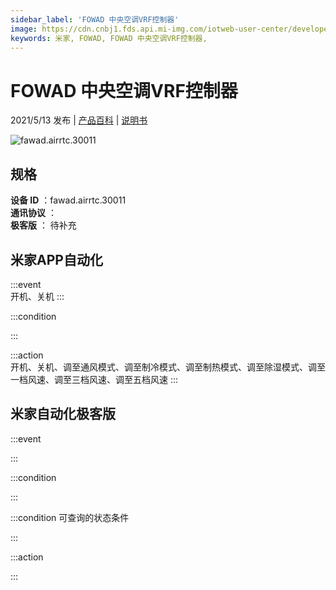 ```yaml
---
sidebar_label: 'FOWAD 中央空调VRF控制器'
image: https://cdn.cnbj1.fds.api.mi-img.com/iotweb-user-center/developer_1679048482617ZMx5naVZ.png?GalaxyAccessKeyId=AKVGLQWBOVIRQ3XLEW&Expires=9223372036854775807&Signature=GlMuq1ZZLjO1cOpSqi1Tf2ffspU=
keywords: 米家, FOWAD, FOWAD 中央空调VRF控制器, 
---
```

# FOWAD 中央空调VRF控制器

2021/5/13 发布 | [产品百科](https://home.mi.com/webapp/content/baike/product/index.html?model=fawad.airrtc.30011/) | [说明书](https://home.mi.com/views/introduction.html?model=fawad.airrtc.30011&region=cn)

![fawad.airrtc.30011](https://cdn.cnbj1.fds.api.mi-img.com/iotweb-user-center/developer_1679048482617ZMx5naVZ.png?GalaxyAccessKeyId=AKVGLQWBOVIRQ3XLEW&Expires=9223372036854775807&Signature=GlMuq1ZZLjO1cOpSqi1Tf2ffspU=)

## 规格  
> 
**设备 ID** ：fawad.airrtc.30011  
**通讯协议** ：  
**极客版**  ： 待补充 


## 米家APP自动化  

:::event  
开机、关机
:::

:::condition  

:::

:::action   
开机、关机、调至通风模式、调至制冷模式、调至制热模式、调至除湿模式、调至一档风速、调至三档风速、调至五档风速
:::

## 米家自动化极客版  

:::event  

:::

:::condition  

:::

:::condition 可查询的状态条件  

:::

:::action  

:::

        

